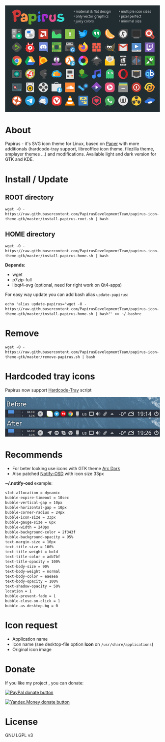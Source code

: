 <p align="center">
  <img src="https://raw.githubusercontent.com/PapirusDevelopmentTeam/papirus-icon-theme-gtk/master/preview.png" alt="preview"/>
</p>

# About
Papirus - it's SVG icon theme for Linux, based on [Paper](https://github.com/snwh/paper-icon-theme) with more additionals (hardcode-tray support, libreoffice icon theme, filezilla theme, smplayer themes ...) and modifications. Available light and dark version for GTK and KDE.

# Install / Update
## ROOT directory
```
wget -O - https://raw.githubusercontent.com/PapirusDevelopmentTeam/papirus-icon-theme-gtk/master/install-papirus-root.sh | bash
```
## HOME directory
```
wget -O - https://raw.githubusercontent.com/PapirusDevelopmentTeam/papirus-icon-theme-gtk/master/install-papirus-home.sh | bash
```
**Depends:**
- wget
- p7zip-full
- libqt4-svg (optional, need for right work on Qt4-apps)

For easy way update you can add bash alias `update-papirus`:
```
echo 'alias update-papirus="wget -O - https://raw.githubusercontent.com/PapirusDevelopmentTeam/papirus-icon-theme-gtk/master/install-papirus-home.sh | bash"' >> ~/.bashrc
```

# Remove
```
wget -O - https://raw.githubusercontent.com/PapirusDevelopmentTeam/papirus-icon-theme-gtk/master/remove-papirus.sh | bash
```

# Hardcoded tray icons

Papirus now support [Hardcode-Tray](https://github.com/bil-elmoussaoui/Hardcode-Tray) script

![hardcode-tray](hardcode-tray-preview.png)


# Recommends
- For beter looking use icons with GTK theme [Arc Dark](https://github.com/horst3180/arc-theme)
- Also patched [Notify-OSD](https://launchpad.net/~leolik/+archive/ubuntu/leolik/+packages) with icon size 33px

**~/.notify-osd** example:
```
slot-allocation = dynamic
bubble-expire-timeout = 10sec
bubble-vertical-gap = 10px
bubble-horizontal-gap = 10px
bubble-corner-radius = 24px
bubble-icon-size = 33px
bubble-gauge-size = 6px
bubble-width = 240px
bubble-background-color = 2f343f
bubble-background-opacity = 95%
text-margin-size = 10px
text-title-size = 100%
text-title-weight = bold
text-title-color = adb7bf
text-title-opacity = 100%
text-body-size = 90%
text-body-weight = normal
text-body-color = eaeaea
text-body-opacity = 100%
text-shadow-opacity = 50%
location = 1
bubble-prevent-fade = 1
bubble-close-on-click = 1
bubble-as-desktop-bg = 0
```

# Icon request
- Application name
- Icon name (see desktop-file option **Icon** on `/usr/share/applications`)
- Original icon image

# Donate
If you like my project , you can donate:

<span class="paypal"><a href="https://www.paypal.me/varlesh" title="Donate to this project using Paypal"><img src="https://www.paypalobjects.com/webstatic/mktg/Logo/pp-logo-100px.png" alt="PayPal donate button" /></a></span>

<span class="Yandex.Money"><a href="http://yasobe.ru/na/varlesh#form_submit" title="Donate to this project using Yandex.Money"><img src="https://money.yandex.ru/img/ym_logo.gif" alt="Yandex.Money donate button" /></a></span>

# License
GNU LGPL v3
